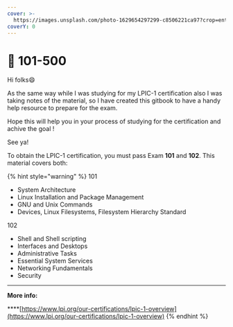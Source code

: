 ```yaml
---
cover: >-
  https://images.unsplash.com/photo-1629654297299-c8506221ca97?crop=entropy&cs=srgb&fm=jpg&ixid=MnwxOTcwMjR8MHwxfHNlYXJjaHwxfHxsaW51eHxlbnwwfHx8fDE2NTA0NjA1MTk&ixlib=rb-1.2.1&q=85
coverY: 0
---
```


# 🐧 101-500

Hi folks:smile:

As the same way while I was studying for my LPIC-1 certification also I was taking notes of the material, so I have created this gitbook to have a handy help resource to prepare for the exam.

Hope this will help you in your process of studying for the certification and achive the goal !

See ya!

To obtain the LPIC-1 certification, you must pass Exam **101** and **102**. This material covers both:

{% hint style="warning" %}
101

* System Architecture
* Linux Installation and Package Management
* GNU and Unix Commands
* Devices, Linux Filesystems, Filesystem Hierarchy Standard

102

* Shell and Shell scripting
* Interfaces and Desktops
* Administrative Tasks
* Essential System Services
* Networking Fundamentals
* Security

****

**More info:**

****[https://www.lpi.org/our-certifications/lpic-1-overview](https://www.lpi.org/our-certifications/lpic-1-overview)
{% endhint %}

